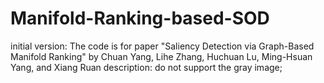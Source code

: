 # Manifold-Ranking-based-SOD

initial version:
	The code is for paper "Saliency Detection via Graph-Based Manifold Ranking" 
	by Chuan Yang, Lihe Zhang, Huchuan Lu, Ming-Hsuan Yang, and Xiang Ruan
description: 
	do not support the gray image;